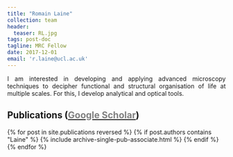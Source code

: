 ```yaml
---
title: "Romain Laine"
collection: team
header:
  teaser: RL.jpg
tags: post-doc
tagline: MRC Fellow
date: 2017-12-01
email: 'r.laine@ucl.ac.uk'
---
```


<p align= "justify">
I am interested in developing and applying advanced microscopy techniques to decipher functional and structural organisation of life at multiple scales. For this, I develop analytical and optical tools.

<p align= "justify">
<h2> Publications (<a href="https://scholar.google.com/citations?user=eNRcCNEAAAAJ&hl=en"><span style="color:gray">Google Scholar</span></a>)</h2>
{% for post in site.publications reversed %}
  {% if post.authors contains "Laine" %}
    {% include archive-single-pub-associate.html %}
  {% endif %}
{% endfor %}

